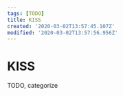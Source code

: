 ```yaml
---
tags: [TODO]
title: KISS
created: '2020-03-02T13:57:45.107Z'
modified: '2020-03-02T13:57:56.956Z'
---
```


# KISS

TODO, categorize
